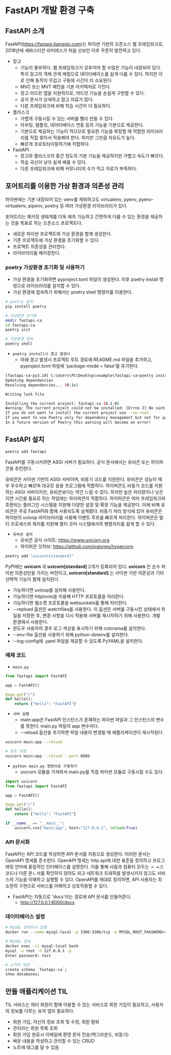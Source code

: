 # FastAPI 개발 환경 구축

## FastAPI 소개

FastAPI(https://fastapi.tiangolo.com)는 파이썬 기반의 오픈소스 웹 프레임워크로, 2018년에 세바스티안 라미레스가 처음 선보인 이후 꾸준히 발전하고 있다.

 - 장고
    - 기능이 풍부하다. 웹 프레임워크가 갖추어야 할 수많은 기능이 내장되어 있다. 특히 장고의 객체 관계 매핑으로 데이터베이스를 쉽게 다를 수 있다. 하지만 이로 인해 동작이 무겁고 구동에 시간이 더 소요된다.
    - MVC 또는 MVT 패턴을 기본 아키텍처로 가진다.
    - 장고 어드민 앱을 지원하므로, 어드민 기능을 손쉽게 구현할 수 있다.
    - 공식 문서가 상세하고 참고 자료가 많다.
    - 다른 프레임워크에 비해 학습 시간이 더 필요하다.
 - 플라스크
    - 가볍게 구동시킬 수 있는 서버를 빨리 만들 수 있다.
    - 라우팅, 템플릿, 데이터베이스 연동 등의 기능을 기본으로 제공한다.
    - 기본으로 제공하는 기능이 적으므로 필요한 기능을 확장할 때 적합한 라이브러리를 직접 찾아서 적용해야 한다. 하지만 그만큼 자유도가 높다.
    - 빠르게 프로토타이핑하기에 적합하다.
 - FastAPI
    - 장고와 플라스크의 중간 정도의 기본 기능을 제공하지만 가볍고 속도가 빠르다.
    - 학습 곡선이 낮아 쉽게 배울 수 있다.
    - 다른 프레임워크에 비해 커뮤니티의 수가 적고 자료가 부족하다.

## 포어트리를 이용한 가상 환경과 의존성 관리

파이썬에는 기본 내장되어 있는 venv를 제외하고도 virtualenv, pyenv, pyenv-virtualenv, pipenv, poetry 등 여러 가상환경 라이브러리가 있다.

포어트리는 패키징 생태계를 더욱 예측 가능하고 간편하게 다룰 수 있는 환경을 제공하는 것을 목표로 하는 오픈소스 프로젝트다.
 - 새로운 파이썬 프로젝트와 가상 환경을 함께 생성한다.
 - 기존 프로젝트에 가상 환경을 초기화할 수 있다.
 - 프로젝트 의존성을 관리한다.
 - 라이브러리를 패키징한다.

### poetry 가상환경 초기화 및 사용하기

 - 가상 환경을 초기화하면 pyproject.toml 파일이 생성된다. 이후 poetry install 명령으로 라이브러리를 설치할 수 있다.
 - 가상 환경에 접속하기 위해서는 poetry shell 명령어를 이용한다.
```bash
# poetry 설치
pip install poetry

# 가상환경 초기화
mkdir fastapi-ca
cd fastapi-ca
poetry init

# 가상환경 접속
poetry shell
```

 - `poetry install시 경고 발생시`
    - 아래 경고 발생시 프로젝트 루트 경로에 README.md 파일을 추가하고, pyproject.toml 파일에 'package-mode = false'를 추가한다.
```bash
(fastapi-ca-py3.10) C:\Users\PC\Desktop\example\fastapi-ca>poetry install
Updating dependencies
Resolving dependencies... (0.1s)

Writing lock file

Installing the current project: fastapi-ca (0.1.0)
Warning: The current project could not be installed: [Errno 2] No such file or directory: 'C:\\Users\\PC\\Desktop\\example\\fastapi-ca\\README.md'
If you do not want to install the current project use --no-root.
If you want to use Poetry only for dependency management but not for packaging, you can disable package mode by setting package-mode = false in your pyproject.toml file.
In a future version of Poetry this warning will become an error!
```

## FastAPI 설치

```bash
poetry add fastapi
```

FastAPI를 구동시키려면 ASGI 서버가 필요하다. 공식 문서에서는 유비콘 또는 하이퍼콘을 추천한다.

유비콘은 사이썬 기반의 ASGI 서버이며, 비동기 코드를 지원한다. 유비콘은 성능이 매우 우수하고 빠르며 대규모 응용 프로그램에 적합하다. 하이퍼콘도 비동기 코드를 지원하는 ASGI 서버이지만, 유비콘보다는 약간 느릴 수 있다. 하지만 높은 처리량이나 낮은 지연 시간을 필요로 하는 작업에는 하이퍼콘이 적합하다. 하이퍼콘은 여러 프레임워크와 호환되는 플러그인 시스템을 지원해 다양한 설정 및 확장 기능을 제공한다. 이에 비해 유비콘은 주로 FastAPI와 함께 사용되도록 설계됐다. 비동기 처리 방식에 있어 유비콘은 파이썬의 uvloop 라이브러리를 사용해 이벤트 루프를 빠르게 처리한다. 하이퍼콘은 멀티 프로세스와 워커를 지원해 멀티 코어 시스템에서의 병렬처리를 쉽게 할 수 있다.

 - `유비콘 설치`
    - 유비콘 공식 사이트: https://www.uvicorn.org
    - 하이퍼콘 깃허브: https://github.com/pgjones/hypercorn
```bash
poetry add "uvicorn[standard]"
```

PyPI에는 __uvicorn__ 과 __uvicorn[standard]__ 2개가 등록되어 있다. __uvicorn__ 은 순수 파이썬 의존성만을 가지는 버전이고, __uvicorn[standard]__ 는 사이썬 기반 의존성과 기타 선택적 기능이 함께 설치된다.

 - 가능하다면 uvloop를 설치해 사용한다.
 - 가능하다면 httptools을 이용해 HTTP 프로토콜을 처리한다.
 - 가능하다면 웹소켓 프로토콜을 websockets를 통해 처리한다.
 - --repload 옵션은 watchfiles를 사용한다. 이 옵션은 서버를 구동시킨 상태에서 파일을 저장한 후, 변경 사항을 다시 적용해 서버를 재시작하기 위해 사용한다. 개발 환경에서 사용한다.
 - 윈도우 사용자의 경우 로그 색상을 표시하기 위해 colorama를 설치한다.
 - --env-file 옵션을 사용하기 위해 python-dotenv를 설치한다.
 - --log-config에 .yaml 파일을 제공할 수 있도록 PyYAML을 설치한다.

### 예제 코드

 - `main.py`
```python
from fastapi import FastAPI

app = FastAPI()

@app.get("/")
def hello():
    return {"Hello": "FastAPI"}
```

 - `서버 실행`
    - main:app은 FastAPI 인스턴스가 존재하는 파이썬 파일과 그 인스턴스의 변수를 뜻한다. main.py 파일의 app 변수이다.
    - --reload 옵션을 추가하면 파일 내용이 변경될 때 애플리케이션이 재시작된다.
```bash
uvicorn main:app --reload

# 포트 지정
uvicorn main:app --reload --port 8080
```

 - `python main.py 명령어로 구동하기`
    - uvicorn 모듈을 가져와서 main.py를 직접 파이썬 모듈로 구동시킬 수도 있다.
```python
import uvicorn
from fastapi import FastAPI

app = FastAPI()

@app.get("/")
def hello():
    return {"Hello": "FastAPI"}

if __name__ == "__main__":
    uvicorn.run("main:app", host="127.0.0.1", reload=True)
```

### API 문서화

FastAPI는 API 코드를 작성하면 API 문서를 자동으로 생성한다. 이러한 문서는 OpenAPI 명세를 준수한다. OpenAPI 명세는 http api에 대한 표준을 정의하고 프로그래밍 언어에 중립적인 인터페이스를 설명한다. 이를 통해 사람과 컴퓨터 모두는 ㅅ ㅗ스 코드나 다른 문ㄴ서를 확인하지 않아도 되고 네트워크 트래픽을 발생시키지 않고도 서비스의 기능을 이해하고 실행할 수 있다. OpenAPI를 제대로 정의하면, API 사용자는 최소한의 구현으로 서비스를 이해하고 상호작용할 수 있다.

 - FastAPI는 자동으로 'docs'라는 경로에 API 문서를 만들어준다.
    - http://127.0.0.1:8000/docs

### 데이터베이스 설정

```bash
# MySQL 컨테이너 실행
docker run --name mysql-local -p 3306:3306/tcp -e MYSQL_ROOT_PASSWORD=test -d mysql:8.0

# MySQL 접속
docker exec -it mysql-local bash
mysql -u root -h 127.0.0.1 -p
Enter password: test

# 스키마 생성
create schema `fastapi-ca`;
show databases;
```

## 만들 애플리케이션 TIL

TIL 서비스는 여러 회원이 함께 이용할 수 있는 서비스로 회원 가입이 필요하고, 사용자의 정보를 다루는 유저 앱이 필요하다.

 - 회원 가입, 자신의 정보 조회 및 수정, 회원 탈퇴
 - 관리자는 회원 목록 조회
 - 회원 가입 완료시 이메일에 환영 문자 전송(백그라운드, 비동기)
 - 배운 내용을 작성하고 관리할 수 있는 CRUD
 - 노트에 태그를 달 수 있음
